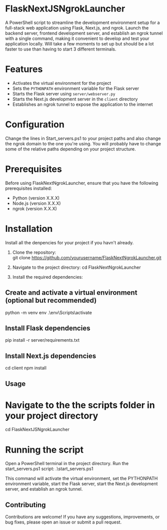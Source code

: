 # FlaskNextJSNgrokLauncher
A PowerShell script to streamline the development environment setup for a full-stack web application using Flask, Next.js, and ngrok. Launch the backend server, frontend development server, and establish an ngrok tunnel with a single command, making it convenient to develop and test your application locally. Will take a few moments to set up but should be a lot faster to use than having to start 3 different terminals. 

# Features

- Activates the virtual environment for the project
- Sets the `PYTHONPATH` environment variable for the Flask server
- Starts the Flask server using `server/webserver.py`
- Starts the Next.js development server in the `client` directory
- Establishes an ngrok tunnel to expose the application to the internet

# Configuration
Change the lines in Start_servers.ps1 to your project paths and also change the ngrok domain to the one you're using. 
You will probably have to change some of the relative paths depending on your project structure. 

# Prerequisites

Before using FlaskNextNgrokLauncher, ensure that you have the following prerequisites installed:

- Python (version X.X.X)
- Node.js (version X.X.X)
- ngrok (version X.X.X)

# Installation
Install all the denpencies for your project if you havn't already.

1. Clone the repository:   
        git clone https://github.com/yourusername/FlaskNextNgrokLauncher.git

2. Navigate to the project directory:
        cd FlaskNextNgrokLauncher

3. Install the required dependencies:   
## Create and activate a virtual environment (optional but recommended)
python -m venv env
.\env\Scripts\activate

## Install Flask dependencies
pip install -r server/requirements.txt

## Install Next.js dependencies
cd client
npm install

## Usage

# Navigate to the the scripts folder in your project directory
cd FlaskNextJSNgrokLauncher

# Running the script
Open a PowerShell terminal in the project directory.
Run the start_servers.ps1 script:
.\start_servers.ps1

This command will activate the virtual environment, set the PYTHONPATH environment variable, start the Flask server, start the Next.js development server, and establish an ngrok tunnel.

## Contributing
Contributions are welcome! If you have any suggestions, improvements, or bug fixes, please open an issue or submit a pull request.
